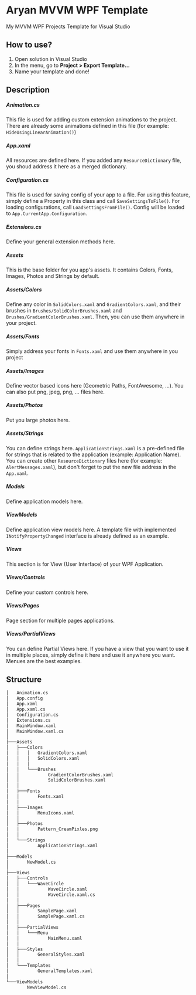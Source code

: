 # Aryan MVVM WPF Template
My MVVM WPF Projects Template for Visual Studio 

## How to use?
1. Open solution in Visual Studio
2. In the menu, go to **Project > Export Template...**
3. Name your template and done!

## Description
##### Animation.cs
This file is used for adding custom extension animations to the project. There are already
some animations defined in this file (for example: `HideUsingLinearAnimation()`)

##### App.xaml
All resources are defined here. If you added any `ResourceDictionary` file, you shoud address it here as a merged dictionary.

##### Configuration.cs
This file is used for saving config of your app to a file. For using this feature, simply define a Property in this class and call
`SaveSettingsToFile()`. For loading configurations, call `LoadSettingsFromFile()`. Config will be loaded to `App.CurrentApp.Configuration`.

##### Extensions.cs
Define your general extension methods here.

##### Assets
This is the base folder for you app's assets. It contains Colors, 
Fonts, Images, Photos and Strings by default.

##### Assets/Colors
Define any color in `SolidColors.xaml` and `GradientColors.xaml`, and their brushes in `Brushes/SolidColorBrushes.xaml` and `Brushes/GradientColorBrushes.xaml`. Then, you can use them anywhere in your project.

##### Assets/Fonts
Simply address your fonts in `Fonts.xaml` and use them anywhere in you project

##### Assets/Images
Define vector based icons here (Geometric Paths, FontAwesome, ...). You can also put png, jpeg, png, ... files here.

##### Assets/Photos
Put you large photos here.

##### Assets/Strings
You can define strings here. `ApplicationStrings.xaml` is a pre-defined file for strings that is related to the application (example: Application Name). You can create other `ResourceDictionary` files here (for example: `AlertMessages.xaml`), but don't forget to put the new file address in the `App.xaml`.

##### Models
Define application models here.

##### ViewModels
Define application view models here. A template file with implemented `INotifyPropertyChanged` interface is already defined as an example.

##### Views
This section is for View (User Interface) of your WPF Application.
##### Views/Controls
Define your custom controls here.
##### Views/Pages
Page section for multiple pages applications.
##### Views/PartialViews
You can define Partial Views here. If you have a view that you want to use it in multiple places, simply define it here and use it anywhere you want. Menues are the best examples.

## Structure
```bash
│   Animation.cs  
│   App.config  
│   App.xaml  
│   App.xaml.cs  
│   Configuration.cs  
│   Extensions.cs  
│   MainWindow.xaml  
│   MainWindow.xaml.cs  
│  
├───Assets  
│   ├───Colors  
│   │   │   GradientColors.xaml  
│   │   │   SolidColors.xaml  
│   │   │  
│   │   └───Brushes  
│   │           GradientColorBrushes.xaml  
│   │           SolidColorBrushes.xaml  
│   │  
│   ├───Fonts  
│   │       Fonts.xaml  
│   │  
│   ├───Images  
│   │       MenuIcons.xaml  
│   │  
│   ├───Photos  
│   │       Pattern_CreamPixles.png  
│   │  
│   └───Strings  
│           ApplicationStrings.xaml  
│  
├───Models  
│       NewModel.cs  
│  
├───Views  
│   ├───Controls  
│   │   └───WaveCircle  
│   │           WaveCircle.xaml  
│   │           WaveCircle.xaml.cs  
│   │  
│   ├───Pages  
│   │       SamplePage.xaml  
│   │       SamplePage.xaml.cs  
│   │  
│   ├───PartialViews  
│   │   └───Menu  
│   │           MainMenu.xaml  
│   │  
│   ├───Styles  
│   │       GeneralStyles.xaml  
│   │  
│   └───Templates  
│           GeneralTemplates.xaml  
│  
└───ViewModels  
        NewViewModel.cs  
```
